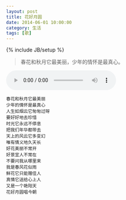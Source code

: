 ```yaml
---
layout: post
title: 花好月圆
date: 2014-06-01 10:00:00
category: 生活
tags: [歌]
---
```

{% include JB/setup %}

> 春花和秋月它最美丽，少年的情怀是最真心。

<!--more-->

<audio src="http://shengbin-static.stor.sinaapp.com/hua-hao-yue-yuan.mp3" type="audio/mpeg" 
        preload="auto" autoplay="autoplay" controls="controls" loop="loop">
我去，你的浏览器竟然不支持HTML5？！赶紧去下个[真正的浏览器](https://www.google.com/intl/en/chrome/browser/)吧。
</audio>

    春花和秋月它最美丽
    少年的情怀是最真心
    人生如烟云它匆匆过呀
    要好好地去珍惜
    时光它永远不停息
    把我们年华都带去
    天上的风云它多变幻
    唯有情义地久天长
    好花美丽不常开
    好景宜人不常在
    不要问我从哪里来
    我是春风花似雨
    鲜花它只能赠佳人
    真情它送给心上人
    又是一个艳阳天
    花好月圆唱今朝
